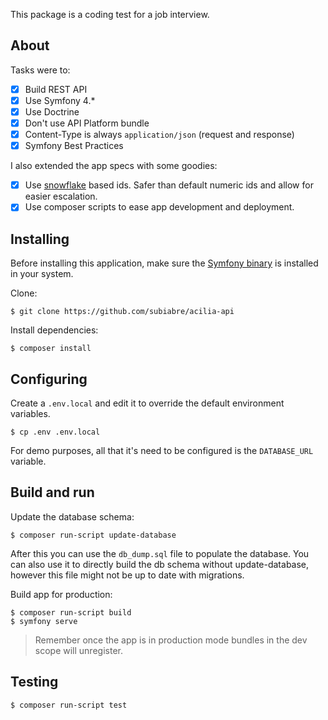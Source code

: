 This package is a coding test for a job interview.

## About
Tasks were to:
- [x] Build REST API
- [x] Use Symfony 4.*
- [x] Use Doctrine
- [x] Don't use API Platform bundle
- [x] Content-Type is always `application/json` (request and response)
- [x] Symfony Best Practices

I also extended the app specs with some goodies:

- [x] Use [snowflake](https://blog.twitter.com/engineering/en_us/a/2010/announcing-snowflake.html) based ids. Safer than default numeric ids and allow for easier escalation.
- [x] Use composer scripts to ease app development and deployment.

## Installing
Before installing this application, make sure the [Symfony binary](https://symfony.com/download) is installed in your system.

Clone:
```console
$ git clone https://github.com/subiabre/acilia-api
```

Install dependencies:
```console
$ composer install
```

## Configuring
Create a `.env.local` and edit it to override the default environment variables.
```console
$ cp .env .env.local
```

For demo purposes, all that it's need to be configured is the `DATABASE_URL` variable.

## Build and run
Update the database schema:
```console
$ composer run-script update-database
```

After this you can use the `db_dump.sql` file to populate the database. You can also use it to directly build the db schema without update-database, however this file might not be up to date with migrations.

Build app for production:
```console
$ composer run-script build
$ symfony serve
```
> Remember once the app is in production mode bundles in the dev scope will unregister.

## Testing
```console
$ composer run-script test
```
